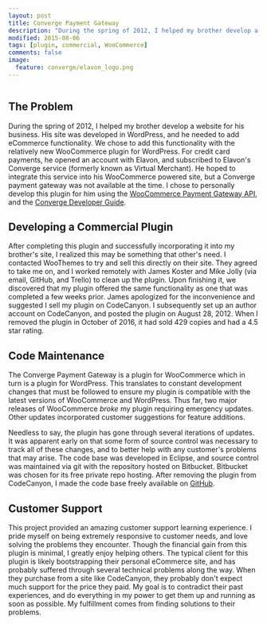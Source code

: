 ```yaml
---
layout: post
title: Converge Payment Gateway
description: "During the spring of 2012, I helped my brother develop a website for his business. His site was developed in WordPress, and he needed to add eCommerce functionality. We chose to add this functionality with the relatively new WooCommerce plugin for WordPress. For credit card payments, he opened an account with Elavon, and subscribed to Elavon's Converge service (formerly known as Virtual Merchant). He hoped to integrate this service into his WooCommerce powered site, but a Converge payment gateway was not available at the time. I chose to personally develop this plugin for him using the WooCommerce Payment Gateway API, and the Converge Developer Guide"
modified: 2015-08-06
tags: [plugin, commercial, WooCommerce]
comments: false
image:
  feature: converge/elavon_logo.png
---
```

<figure style="text-align: center">
    <img src="{{ site.url }}/images/converge/converge_payment_gateway.png" alt="">
</figure>

## The Problem

During the spring of 2012, I helped my brother develop a website for his business. His site was developed in WordPress, and he needed to add eCommerce functionality. We chose to add this functionality with the relatively new WooCommerce plugin for WordPress. For credit card payments, he opened an account with Elavon, and subscribed to Elavon's Converge service (formerly known as Virtual Merchant). He hoped to integrate this service into his WooCommerce powered site, but a Converge payment gateway was not available at the time. I chose to personally develop this plugin for him using the [WooCommerce Payment Gateway API](http://docs.woothemes.com/document/payment-gateway-api/), and the [Converge Developer Guide](https://www.myvirtualmerchant.com/VirtualMerchant/download/developerGuide.pdf).

## Developing a Commercial Plugin

After completing this plugin and successfully incorporating it into my brother's site, I realized this may be something that other's need. I contacted WooThemes to try and sell this directly on their site. They agreed to take me on, and I worked remotely with James Koster and Mike Jolly (via email, GitHub, and Trello) to clean up the plugin. Upon finishing it, we discovered that my plugin offered the same functionality as one that was completed a few weeks prior. James apologized for the inconvenience and suggested I sell my plugin on CodeCanyon. I subsequently set up an author account on CodeCanyon, and posted the plugin on August 28, 2012. When I removed the plugin in October of 2016, it had sold 429 copies and had a 4.5 star rating.

## Code Maintenance

The Converge Payment Gateway is a plugin for WooCommerce which in turn is a plugin for WordPress. This translates to constant development changes that must be followed to ensure my plugin is compatible with the latest versions of WooCommerce and WordPress. Thus far, two major releases of WooCommerce *broke* my plugin requiring emergency updates. Other updates incorporated customer suggestions for feature additions.

Needless to say, the plugin has gone through several iterations of updates. It was apparent early on that some form of source control was necessary to track all of these changes, and to better help with any customer's problems that may arise. The code base was developed in Eclipse, and source control was maintained via git with the repository hosted on Bitbucket. Bitbucket was chosen for its free private repo hosting. After removing the plugin from CodeCanyon, I made the code base freely available on [GitHub](https://github.com/JacobMDavidson/Elavon-Payment-Gateway-for-WooCommerce).

## Customer Support

This project provided an amazing customer support learning experience. I pride myself on being extremely responsive to customer needs, and love solving the problems they encounter. Though the financial gain from this plugin is minimal, I greatly enjoy helping others. The typical client for this plugin is likely bootstrapping their personal eCommerce site, and has probably suffered through several technical problems along the way. When they purchase from a site like CodeCanyon, they probably don't expect much support for the price they paid. My goal is to contradict their past experiences, and do everything in my power to get them up and running as soon as possible. My fulfillment comes from finding solutions to their problems.
